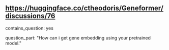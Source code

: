 ## https://huggingface.co/ctheodoris/Geneformer/discussions/76

contains_question: yes

question_part: "How can i get gene embedding using your pretrained model."